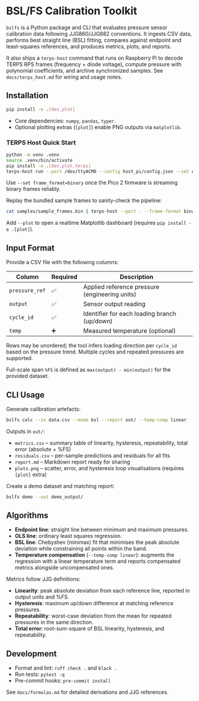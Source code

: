 # BSL/FS Calibration Toolkit

`bslfs` is a Python package and CLI that evaluates pressure sensor calibration data following JJG860/JJG882 conventions. It ingests CSV data, performs best straight line (BSL) fitting, compares against endpoint and least-squares references, and produces metrics, plots, and reports.

It also ships a `terps-host` command that runs on Raspberry Pi to decode TERPS RPS frames (frequency + diode voltage), compute pressure with polynomial coefficients, and archive synchronized samples. See `docs/terps_host.md` for wiring and usage notes.

## Installation

```bash
pip install -e .[dev,plot]
```

- Core dependencies: `numpy`, `pandas`, `typer`.
- Optional plotting extras (`[plot]`) enable PNG outputs via `matplotlib`.

### TERPS Host Quick Start

```bash
python -m venv .venv
source .venv/bin/activate
pip install -e .[dev,plot,terps]
terps-host run --port /dev/ttyACM0 --config host_pi/config.json --set output_csv=run.csv
```

Use `--set frame_format=binary` once the Pico 2 firmware is streaming binary frames reliably.

Replay the bundled sample frames to sanity-check the pipeline:

```bash
cat samples/sample_frames.bin | terps-host --port - --frame-format binary --set output_csv=replay.csv
```

Add `--plot` to open a realtime Matplotlib dashboard (requires `pip install -e .[plot]`).

## Input Format

Provide a CSV file with the following columns:

| Column        | Required | Description                                  |
|---------------|----------|----------------------------------------------|
| `pressure_ref`| ✅        | Applied reference pressure (engineering units) |
| `output`      | ✅        | Sensor output reading                         |
| `cycle_id`    | ✅        | Identifier for each loading branch (up/down)  |
| `temp`        | ➕        | Measured temperature (optional)               |

Rows may be unordered; the tool infers loading direction per `cycle_id` based on the pressure trend. Multiple cycles and repeated pressures are supported.

Full-scale span `%FS` is defined as `max(output) - min(output)` for the provided dataset.

## CLI Usage

Generate calibration artefacts:

```bash
bslfs calc --in data.csv --mode bsl --report out/ --temp-comp linear
```

Outputs in `out/`:

- `metrics.csv` – summary table of linearity, hysteresis, repeatability, total error (absolute + %FS)
- `residuals.csv` – per-sample predictions and residuals for all fits
- `report.md` – Markdown report ready for sharing
- `plots.png` – scatter, error, and hysteresis loop visualisations (requires `[plot]` extra)

Create a demo dataset and matching report:

```bash
bslfs demo --out demo_output/
```

## Algorithms

- **Endpoint line**: straight line between minimum and maximum pressures.
- **OLS line**: ordinary least squares regression.
- **BSL line**: Chebyshev (minimax) fit that minimises the peak absolute deviation while constraining all points within the band.
- **Temperature compensation** (`--temp-comp linear`): augments the regression with a linear temperature term and reports compensated metrics alongside uncompensated ones.

Metrics follow JJG definitions:

- **Linearity**: peak absolute deviation from each reference line, reported in output units and %FS.
- **Hysteresis**: maximum up/down difference at matching reference pressures.
- **Repeatability**: worst-case deviation from the mean for repeated pressures in the same direction.
- **Total error**: root-sum-square of BSL linearity, hysteresis, and repeatability.

## Development

- Format and lint: `ruff check .` and `black .`
- Run tests: `pytest -q`
- Pre-commit hooks: `pre-commit install`

See `docs/formulas.md` for detailed derivations and JJG references.
